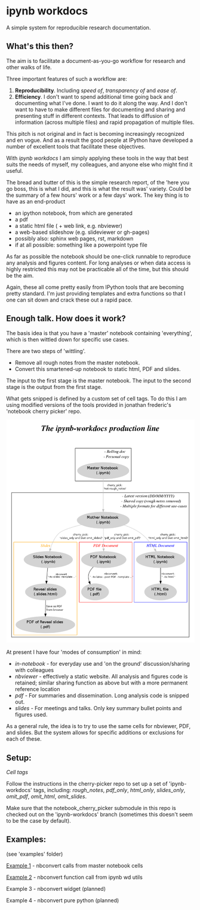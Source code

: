 
# ipynb workdocs 

A simple system for reproducible research documentation.


## What's this then? 

The aim is to facilitate a document-as-you-go workflow for research and other
walks of life.

Three important features of such a workflow are:


1. **Reproducibility**. Including *speed of*, *transparency of* and *ease of*.
2. **Efficiency**. I don't want to spend additional time going back and
documenting what I've done. I want to do it along the way. And I don't want to
have to make different files for documenting and sharing and presenting stuff in
different contexts. That leads to diffusion of information (across multiple
files) and rapid propagation of multiple files.


This pitch is not original and in fact is becoming increasingly recognized and
en vogue. And as a result the good people at IPython have developed a number of
excellent tools that facilitate these objectives.


With *ipynb workdocs* I am simply applying these tools in the way that best
suits the needs of myself, my colleagues, and anyone else who might find it
useful.


The bread and butter of this is the simple research report, of the 'here you go
boss, this is what I did, and this is what the result was' variety. Could be the
summary of a few hours' work or a few days' work. The key thing is to have as an
end-product

- an ipython notebook, from which are generated
- a pdf
- a static html file ( + web link, e.g. nbviewer)
- a web-based slideshow (e.g. slideviewer or gh-pages)
- possibly also: sphinx web pages, rst, markdown
- if at all possible: something like a powerpoint type file

As far as possible the notebook should be one-click runnable to reproduce any
analysis and figures content. For long analyses or when data access is highly
restricted this may not be practicable all of the time, but this should be the
aim.

Again, these all come pretty easily from IPython tools that are becoming pretty
standard. I'm just providing templates and extra functions so that I one can sit
down and crack these out a rapid pace.


## Enough talk. How does it work?

The basis idea is that you have a 'master' notebook containing 'everything',
which is then wittled down for specific use cases.

There are two steps of 'wittling'.

- Remove all rough notes from the master notebook.
- Convert this smartened-up notebook to static html, PDF and slides.

The input to the first stage is the master notebook. The input to the second
stage is the output from the first stage.

What gets snipped is defined by a custom set of cell tags. To do this I am using
modified versions of the tools provided in jonathan frederic's 'notebook cherry
picker' repo.




![png](misc/readme_graph.png)



At present I have four 'modes of consumption' in mind:

- *in-notebook* - for everyday use and 'on the ground' discussion/sharing with
colleagues
- *nbviewer* - effectively a static website. All analysis and figures code is
retained; similar sharing function as above but with a more permanent reference
location
- *pdf* - For summaries and dissemination. Long analysis code is snipped out.
- *slides* - For meetings and talks. Only key summary bullet points and figures
used.

As a general rule, the idea is to try to use the same cells for nbviewer, PDF,
and slides. But the system allows for specific additions or exclusions for each
of these.


## Setup:

*Cell tags*

Follow the instructions in the cherry-picker repo to set up a set of 'ipynb-workdocs' tags, including: *rough_notes*, *pdf_only*, *html_only*, *slides_only*, *omit_pdf*, *omit_html*, *omit_slides*. 


Make sure that the notebook_cherry_picker submodule in this repo is checked out on the 'ipynb-workdocs' branch (sometimes this doesn't seem to be the case by default). 





## Examples:

(see 'examples' folder)

[Example 1](http://nbviewer.ipython.org/github/JohnGriffiths/ipynb-workdocs/blob/master/examples/example1__nbconvert_cells/example1__master_nb.ipynb) - nbconvert calls from master notebook cells   

[Example 2](http://nbviewer.ipython.org/github/JohnGriffiths/ipynb-workdocs/blob/master/examples/example2__utils_function/example2__master_nb.ipynb) - nbconvert function call from ipynb wd utils  

Example 3 - nbconvert widget (planned)  

Example 4 - nbconvert pure python (planned)  



